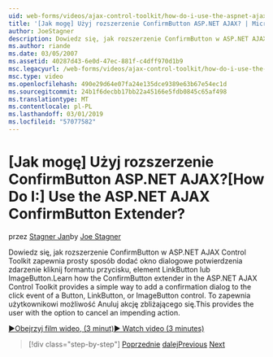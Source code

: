 ```yaml
---
uid: web-forms/videos/ajax-control-toolkit/how-do-i-use-the-aspnet-ajax-confirmbutton-extender
title: '[Jak mogę] Użyj rozszerzenie ConfirmButton ASP.NET AJAX? | Microsoft Docs'
author: JoeStagner
description: Dowiedz się, jak rozszerzenie ConfirmButton w ASP.NET AJAX Control Toolkit zapewnia prosty sposób dodać okno dialogowe potwierdzenia do Zdarzenie kliknięcia przycisku L....
ms.author: riande
ms.date: 03/05/2007
ms.assetid: 40287d43-6e0d-47ec-881f-c4dff970d1b9
msc.legacyurl: /web-forms/videos/ajax-control-toolkit/how-do-i-use-the-aspnet-ajax-confirmbutton-extender
msc.type: video
ms.openlocfilehash: 490e29d64e07fa24e135dce9389e63b67e54ec1d
ms.sourcegitcommit: 24b1f6decbb17bb22a45166e5fdb0845c65af498
ms.translationtype: MT
ms.contentlocale: pl-PL
ms.lasthandoff: 03/01/2019
ms.locfileid: "57077582"
---
```

<a name="how-do-i-use-the-aspnet-ajax-confirmbutton-extender"></a><span data-ttu-id="660ea-104">[Jak mogę] Użyj rozszerzenie ConfirmButton ASP.NET AJAX?</span><span class="sxs-lookup"><span data-stu-id="660ea-104">[How Do I:] Use the ASP.NET AJAX ConfirmButton Extender?</span></span>
====================
<span data-ttu-id="660ea-105">przez [Stagner Jan](https://github.com/JoeStagner)</span><span class="sxs-lookup"><span data-stu-id="660ea-105">by [Joe Stagner](https://github.com/JoeStagner)</span></span>

<span data-ttu-id="660ea-106">Dowiedz się, jak rozszerzenie ConfirmButton w ASP.NET AJAX Control Toolkit zapewnia prosty sposób dodać okno dialogowe potwierdzenia zdarzenie kliknij formantu przycisku, element LinkButton lub ImageButton.</span><span class="sxs-lookup"><span data-stu-id="660ea-106">Learn how the ConfirmButton extender in the ASP.NET AJAX Control Toolkit provides a simple way to add a confirmation dialog to the click event of a Button, LinkButton, or ImageButton control.</span></span> <span data-ttu-id="660ea-107">To zapewnia użytkownikowi możliwość Anuluj akcję zbliżającego się.</span><span class="sxs-lookup"><span data-stu-id="660ea-107">This provides the user with the option to cancel an impending action.</span></span>

[<span data-ttu-id="660ea-108">&#9654;Obejrzyj film wideo, (3 minut)</span><span class="sxs-lookup"><span data-stu-id="660ea-108">&#9654; Watch video (3 minutes)</span></span>](https://channel9.msdn.com/Blogs/ASP-NET-Site-Videos/how-do-i-use-the-aspnet-ajax-confirmbutton-extender)

> [!div class="step-by-step"]
> <span data-ttu-id="660ea-109">[Poprzednie](how-do-i-get-started-with-the-aspnet-ajax-animation-extender-control.md)
> [dalej](how-do-i-use-the-aspnet-ajax-slider-control.md)</span><span class="sxs-lookup"><span data-stu-id="660ea-109">[Previous](how-do-i-get-started-with-the-aspnet-ajax-animation-extender-control.md)
[Next](how-do-i-use-the-aspnet-ajax-slider-control.md)</span></span>
